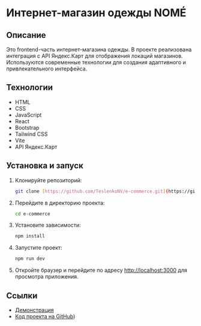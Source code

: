 # Интернет-магазин одежды NOMÉ

## Описание
Это frontend-часть интернет-магазина одежды. В проекте реализована интеграция с API Яндекс.Карт для отображения локаций магазинов. Используются современные технологии для создания адаптивного и привлекательного интерфейса.

## Технологии
- HTML
- CSS
- JavaScript
- React
- Bootstrap
- Tailwind CSS
- Vite
- API Яндекс.Карт

## Установка и запуск

1. Клонируйте репозиторий:
    ```bash
    git clone [https://github.com/TeslenkoNV/e-commerce.git](https://github.com/TeslenkoNV/e-commerce.git)
    ```

2. Перейдите в директорию проекта:
    ```bash
    cd e-commerce
    ```

3. Установите зависимости:
    ```bash
    npm install
    ```

4. Запустите проект:
    ```bash
    npm run dev
    ```

5. Откройте браузер и перейдите по адресу [http://localhost:3000](http://localhost:3000) для просмотра приложения.

## Ссылки
- [Демонстрация]()
- [Код проекта на GitHub](https://github.com/TeslenkoNV/e-commerce))

